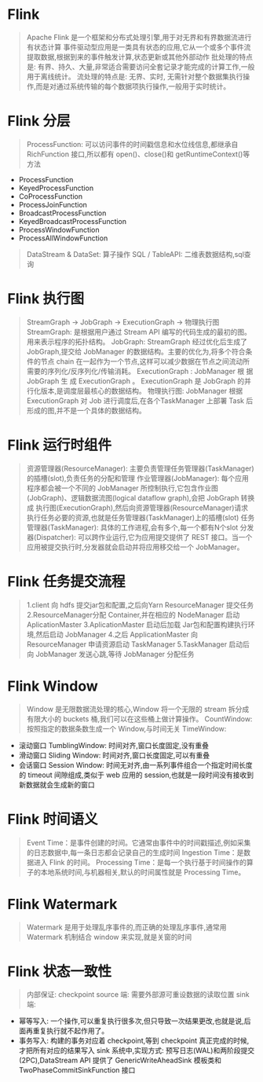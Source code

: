 # Flink
> Apache Flink 是一个框架和分布式处理引擎,用于对无界和有界数据流进行有状态计算
> 事件驱动型应用是一类具有状态的应用,它从一个或多个事件流提取数据,根据到来的事件触发计算,状态更新或其他外部动作
> 批处理的特点是: 有界、持久、大量,非常适合需要访问全套记录才能完成的计算工作,一般用于离线统计。
> 流处理的特点是: 无界、实时, 无需针对整个数据集执行操作,而是对通过系统传输的每个数据项执行操作,一般用于实时统计。

# Flink 分层
> ProcessFunction: 可以访问事件的时间戳信息和水位线信息,都继承自 RichFunction 接口,所以都有 open()、close()和 getRuntimeContext()等方法
- ProcessFunction
- KeyedProcessFunction
- CoProcessFunction
- ProcessJoinFunction
- BroadcastProcessFunction
- KeyedBroadcastProcessFunction
- ProcessWindowFunction
- ProcessAllWindowFunction
> DataStream & DataSet: 算子操作
> SQL / TableAPI: 二维表数据结构,sql查询

# Flink 执行图
> StreamGraph -> JobGraph -> ExecutionGraph -> 物理执行图
> StreamGraph: 是根据用户通过 Stream API 编写的代码生成的最初的图。用来表示程序的拓扑结构。
> JobGraph: StreamGraph 经过优化后生成了 JobGraph,提交给 JobManager 的数据结构。主要的优化为,将多个符合条件的节点 chain 在一起作为一个节点,这样可以减少数据在节点之间流动所需要的序列化/反序列化/传输消耗。
> ExecutionGraph :  JobManager 根 据 JobGraph 生 成 ExecutionGraph 。
> ExecutionGraph 是 JobGraph 的并行化版本,是调度层最核心的数据结构。
> 物理执行图: JobManager 根据 ExecutionGraph 对 Job 进行调度后,在各个TaskManager 上部署 Task 后形成的图,并不是一个具体的数据结构。

# Flink 运行时组件
> 资源管理器(ResourceManager): 主要负责管理任务管理器(TaskManager)的插槽(slot),负责任务的分配和管理
> 作业管理器(JobManager): 每个应用程序都会被一个不同的 JobManager 所控制执行,它包含作业图(JobGraph)、逻辑数据流图(logical dataflow graph),会把 JobGraph 转换成 执行图(ExecutionGraph),然后向资源管理器(ResourceManager)请求执行任务必要的资源,也就是任务管理器(TaskManager)上的插槽(slot)
> 任务管理器(TaskManager): 具体的工作进程,会有多个,每一个都有N个slot
> 分发器(Dispatcher): 可以跨作业运行,它为应用提交提供了 REST 接口。当一个应用被提交执行时,分发器就会启动并将应用移交给一个 JobManager。

# Flink 任务提交流程
> 1.client 向 hdfs 提交jar包和配置,之后向Yarn ResourceManager 提交任务
> 2.ResourceManager分配 Container,并在相应的 NodeManager 启动 AplicationMaster
> 3.AplicationMaster 启动后加载 Jar包和配置构建执行环境,然后启动 JobManager
> 4.之后 ApplicationMaster 向 ResourceManager 申请资源启动 TaskManager
> 5.TaskManager 启动后向 JobManager 发送心跳,等待 JobManager 分配任务

# Flink Window
> Window 是无限数据流处理的核心,Window 将一个无限的 stream 拆分成有限大小的 buckets 桶,我们可以在这些桶上做计算操作。
> CountWindow: 按照指定的数据条数生成一个 Window,与时间无关
> TimeWindow: 
- 滚动窗口 TumblingWindow: 时间对齐,窗口长度固定,没有重叠
- 滑动窗口 Sliding Window: 时间对齐,窗口长度固定,可以有重叠
- 会话窗口 Session Window: 时间无对齐,由一系列事件组合一个指定时间长度的 timeout 间隙组成,类似于 web 应用的 session,也就是一段时间没有接收到新数据就会生成新的窗口

# Flink 时间语义
> Event Time：是事件创建的时间。它通常由事件中的时间戳描述,例如采集的日志数据中,每一条日志都会记录自己的生成时间
> Ingestion Time：是数据进入 Flink 的时间。
> Processing Time：是每一个执行基于时间操作的算子的本地系统时间,与机器相关,默认的时间属性就是 Processing Time。

# Flink Watermark
> Watermark 是用于处理乱序事件的,而正确的处理乱序事件,通常用Watermark 机制结合 window 来实现,就是关窗的时间

# Flink 状态一致性
> 内部保证: checkpoint
> source 端: 需要外部源可重设数据的读取位置
> sink 端: 
- 幂等写入: 一个操作,可以重复执行很多次,但只导致一次结果更改,也就是说,后面再重复执行就不起作用了。
- 事务写入: 构建的事务对应着 checkpoint,等到 checkpoint 真正完成的时候,才把所有对应的结果写入 sink 系统中,实现方式: 预写日志(WAL)和两阶段提交
(2PC),DataStream API 提供了 GenericWriteAheadSink 模板类和TwoPhaseCommitSinkFunction 接口
